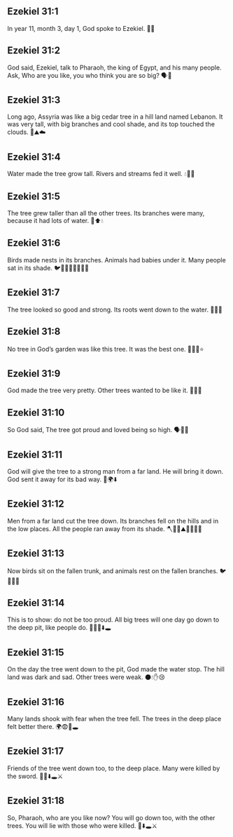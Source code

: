 ## Ezekiel 31:1
In year 11, month 3, day 1, God spoke to Ezekiel. 📅✨
## Ezekiel 31:2
God said, Ezekiel, talk to Pharaoh, the king of Egypt, and his many people. Ask, Who are you like, you who think you are so big? 🗣️👑
## Ezekiel 31:3
Long ago, Assyria was like a big cedar tree in a hill land named Lebanon. It was very tall, with big branches and cool shade, and its top touched the clouds. 🌲⛰️☁️
## Ezekiel 31:4
Water made the tree grow tall. Rivers and streams fed it well. 💧🌊🌲
## Ezekiel 31:5
The tree grew taller than all the other trees. Its branches were many, because it had lots of water. 🌲⬆️💧
## Ezekiel 31:6
Birds made nests in its branches. Animals had babies under it. Many people sat in its shade. 🐦🪺🐾🍼🧍‍♂️🧍‍♀️
## Ezekiel 31:7
The tree looked so good and strong. Its roots went down to the water. 🌲💪🌊
## Ezekiel 31:8
No tree in God’s garden was like this tree. It was the best one. 🌳🌳🌲⭐
## Ezekiel 31:9
God made the tree very pretty. Other trees wanted to be like it. 🌲✨👀
## Ezekiel 31:10
So God said, The tree got proud and loved being so high. 🗣️🌲😌
## Ezekiel 31:11
God will give the tree to a strong man from a far land. He will bring it down. God sent it away for its bad way. 💪🌍⬇️
## Ezekiel 31:12
Men from a far land cut the tree down. Its branches fell on the hills and in the low places. All the people ran away from its shade. 🪓🌲💥⛰️🏃‍♂️🏃‍♀️
## Ezekiel 31:13
Now birds sit on the fallen trunk, and animals rest on the fallen branches. 🐦🌲🛌🐾
## Ezekiel 31:14
This is to show: do not be too proud. All big trees will one day go down to the deep pit, like people do. 🚫😌🌲⬇️🕳️
## Ezekiel 31:15
On the day the tree went down to the pit, God made the water stop. The hill land was dark and sad. Other trees were weak. 🌑💧✋😢
## Ezekiel 31:16
Many lands shook with fear when the tree fell. The trees in the deep place felt better there. 🌍😨🌲🕳️
## Ezekiel 31:17
Friends of the tree went down too, to the deep place. Many were killed by the sword. 🧍‍♂️⬇️🕳️⚔️
## Ezekiel 31:18
So, Pharaoh, who are you like now? You will go down too, with the other trees. You will lie with those who were killed. 👑⬇️🕳️⚔️
